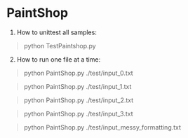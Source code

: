 # PaintShop

1. How to unittest all samples:

> python TestPaintshop.py


2. How to run one file at a time:

> python PaintShop.py ./test/input_0.txt

> python PaintShop.py ./test/input_1.txt

> python PaintShop.py ./test/input_2.txt

> python PaintShop.py ./test/input_3.txt

> python PaintShop.py ./test/input_messy_formatting.txt
